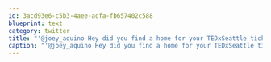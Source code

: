 ```yaml
---
id: 3acd93e6-c5b3-4aee-acfa-fb657402c588
blueprint: text
category: twitter
title: "'@joey_aquino Hey did you find a home for your TEDxSeattle ticket?"
caption: "'@joey_aquino Hey did you find a home for your TEDxSeattle ticket?"
---
```

